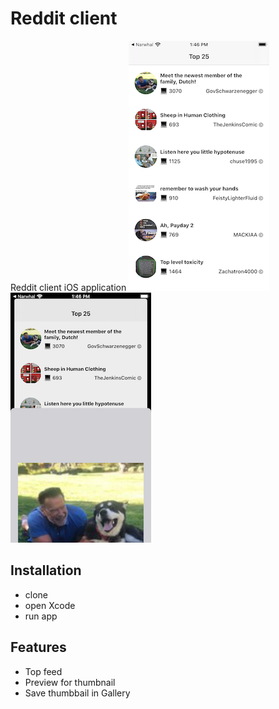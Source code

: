 # Reddit client

Reddit client iOS application 
![feed](https://github.com/Kharchevskyi/reddit-client/blob/master/Sources/Supporting%20Files/screenshot_feed.png)
![feed](https://github.com/Kharchevskyi/reddit-client/blob/master/Sources/Supporting%20Files/screenshot_preview.png)

## Installation
  - clone 
  - open Xcode 
  - run app

## Features
  - Top feed
  - Preview for thumbnail
  - Save thumbbail in Gallery
  
